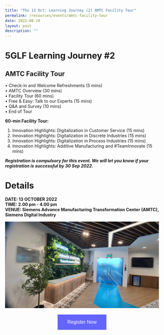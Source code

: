 ```yaml
---
title: "Thu 13 Oct: Learning Journey (2) AMTC Facility Tour"
permalink: /resources/events/amtc-facility-tour
date: 2022-08-19
layout: post
description: ""
---
```

# 5GLF Learning Journey #2

## AMTC Facility Tour

•	Check-in and Welcome Refreshments (5 mins)<br>
•	AMTC Overview (30 mins)<br>
•	Facility Tour (60 mins)<br>
•	Free & Easy: Talk to our Experts (15 mins) <br>
•	Q&A and Survey (10 mins)<br>
•	End of Tour<br>

**60-min Facility Tour:**
1.	Innovation Highlights: Digitalization in Customer Service  (15 mins)
2.	Innovation Highlights: Digitalization in Discrete Industries (15 mins)
3.	Innovation Highlights: Digitalization in Process Industries (15 mins)
4.	Innovation Highlights: Additive Manufacturing and #TeamInnovate (15 mins)<br>

***Registration is compulsory for this event. We will let you know if your registration is successful by 30 Sep 2022.***

# Details
**DATE: 13 OCTOBER 2022** <br> 
**TIME: 2.00 pm - 4.00 pm** <br> 
**VENUE: Siemens Advance Manufacturing Transformation Center (AMTC), Siemens Digital Industry** 

![AMTC](/images/events/5GLF/Siemens%20Site%20Picture.jpeg)


<style>
#register {
  background-color: #0000ff;
  border: none;
  color: white;
  padding: 16px 32px;
  text-align: center;
  font-size: 16px;
  margin: 4px 2px;
  opacity: 0.6;
  transition: 0.3s;
  display: inline-block;
  text-decoration: none;
  cursor: pointer;
}
</style>

<center><a href="https://form.gov.sg/628f22d33778d80011a07cc6 " target="_blank"><button id="register" class="btn">Register Now</button></a></center>